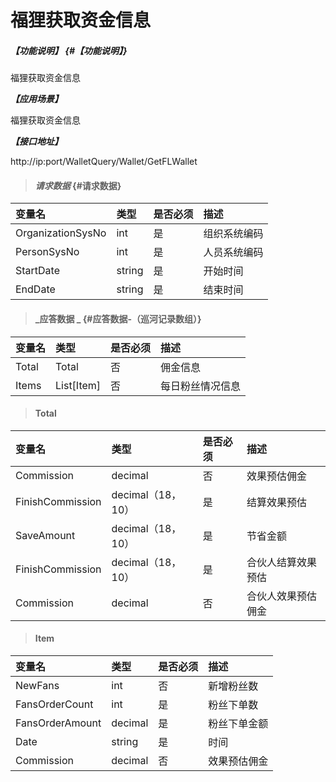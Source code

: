 # 福狸获取资金信息

##### _【功能说明】_ {#【功能说明】}

福狸获取资金信息

_**【应用场景】**_

福狸获取资金信息

_**【接口地址】**_

http://ip:port/WalletQuery/Wallet/GetFLWallet

> #### _请求数据_ {#请求数据}

| 变量名 | 类型 | 是否必须 | 描述 |
| :--- | :--- | :--- | :--- |
| OrganizationSysNo | int | 是 | 组织系统编码 |
| PersonSysNo| int | 是 | 人员系统编码 |
| StartDate| string | 是 | 开始时间 |
| EndDate| string | 是 | 结束时间 |


> #### _应答数据 _ {#应答数据-（巡河记录数组）}

| 变量名 | 类型 | 是否必须 | 描述 |
| :--- | :--- | :--- | :--- |
| Total| Total| 否 | 佣金信息 |
| Items| List[Item]| 否 | 每日粉丝情况信息 |






> #### Total

| 变量名 | 类型 | 是否必须 | 描述 |
| :--- | :--- | :--- | :--- |
| Commission| decimal | 否 | 效果预估佣金 |
| FinishCommission| decimal（18，10） | 是 | 结算效果预估 |
| SaveAmount| decimal（18，10） | 是 |节省金额 |
| FinishCommission| decimal（18，10） | 是 | 合伙人结算效果预估 |
| Commission| decimal | 否 | 合伙人效果预估佣金 |




> #### Item

| 变量名 | 类型 | 是否必须 | 描述 |
| :--- | :--- | :--- | :--- |
| NewFans| int| 否 | 新增粉丝数 |
| FansOrderCount|int| 是 | 粉丝下单数 |
| FansOrderAmount|decimal| 是 | 粉丝下单金额 |
| Date| string | 是 | 时间 |
| Commission| decimal | 否 | 效果预估佣金 |





